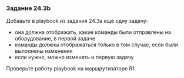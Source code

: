 ### Задание 24.3b

Добавьте в playbook из задания 24.3a ещё одну задачу:
* она должна отображать, какие команды были отправлены на оборудование, в первой задаче
 * команды должны отображаться только в том случае, если были выполнены изменения
* если нужно, можно изменять и первую задачу


Проверьте работу playbook на маршрутизаторе R1.

